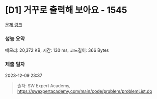 # [D1] 거꾸로 출력해 보아요 - 1545 

[문제 링크](https://swexpertacademy.com/main/code/problem/problemDetail.do?contestProbId=AV2gbY0qAAQBBAS0) 

### 성능 요약

메모리: 20,372 KB, 시간: 130 ms, 코드길이: 366 Bytes

### 제출 일자

2023-12-09 23:37



> 출처: SW Expert Academy, https://swexpertacademy.com/main/code/problem/problemList.do